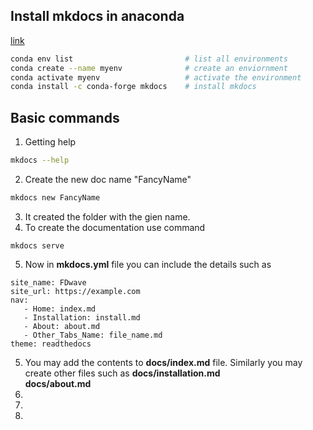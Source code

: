 ## Install mkdocs in anaconda
[link](https://anaconda.org/conda-forge/mkdocs)

```sh
conda env list                         # list all environments
conda create --name myenv              # create an enviornment
conda activate myenv                   # activate the environment
conda install -c conda-forge mkdocs    # install mkdocs   
```


## Basic commands
1. Getting help
```sh
mkdocs --help
```
2. Create the new doc name "FancyName"
```sh
mkdocs new FancyName
```
3. It created the folder with the gien name. 
4. To create the documentation use command
```
mkdocs serve
```
5. Now in **mkdocs.yml** file you can include the details such as
```
site_name: FDwave
site_url: https://example.com
nav: 
   - Home: index.md
   - Installation: install.md
   - About: about.md
   - Other_Tabs_Name: file_name.md
theme: readthedocs
```
5. You may add the contents to  **docs/index.md** file. Similarly you may create other files such as
**docs/installation.md**  
**docs/about.md**
6.
7. 
8. 

